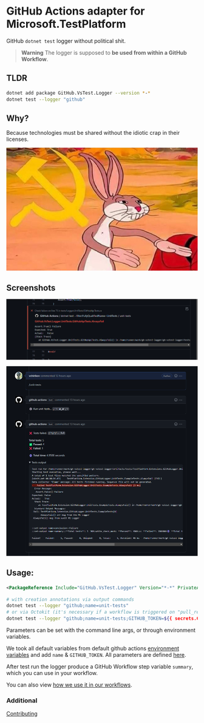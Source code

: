 # GitHub Actions adapter for Microsoft.TestPlatform

GitHub `dotnet test` logger without political shit.  

> **Warning**
> The logger is supposed to **be used from within a GitHub Workflow**.

## TLDR 

```bash
dotnet add package GitHub.VsTest.Logger --version *-*
dotnet test --logger "github"
```

## Why?

Because technologies must be shared without the idiotic crap in their licenses.  

![IT commune](https://raw.githubusercontent.com/vchirikov/gh-vstest-logger/master/docs/img/bunny.png)


## Screenshots

![Example of PR annotation](https://raw.githubusercontent.com/vchirikov/gh-vstest-logger/master/docs/img/pr-annotation.png)  

![Example of PR comment](https://raw.githubusercontent.com/vchirikov/gh-vstest-logger/master/docs/img/pr-comment.png)


## Usage:

```xml
<PackageReference Include="GitHub.VsTest.Logger" Version="*-*" PrivateAssets="All" IncludeAssets="runtime; build; native; contentfiles; analyzers" />
```

```bash
# with creation annotations via output commands
dotnet test --logger "github;name=unit-tests"
# or via Octokit (it's necessary if a workflow is triggered on "pull_request" or issue_comment, we should provide the real `sha` to the logger)
dotnet test --logger "github;name=unit-tests;GITHUB_TOKEN=${{ secrets.GITHUB_TOKEN }};GITHUB_SHA=$sha"
```

Parameters can be set with the command line args, or through environment variables.  

We took all default variables from default github actions [environment variables](https://docs.github.com/en/actions/learn-github-actions/environment-variables)
and add `name` & `GITHUB_TOKEN`. All parameters are defined [here](./src/dotnet/Logger/LoggerParameters.cs).  

After test run the logger produce a GitHub Workflow step variable `summary`, which you can use in your workflow.  

You can also view [how we use it in our workflows](./.github/workflows/unit-tests.yml).

### Additional

[Contributing](https://github.com/vchirikov/gh-vstest-logger/blob/master/docs/contributing.md)

